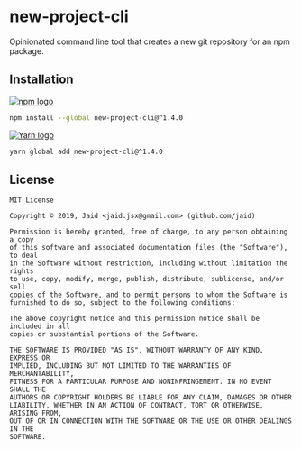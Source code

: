 # new-project-cli


Opinionated command line tool that creates a new git repository for an npm package.

## Installation
<a href='https://npmjs.com/package/new-project-cli'><img alt='npm logo' src='https://github.com/Jaid/action-readme/raw/master/images/base-assets/npm.png'/></a>
```bash
npm install --global new-project-cli@^1.4.0
```
<a href='https://yarnpkg.com/package/new-project-cli'><img alt='Yarn logo' src='https://github.com/Jaid/action-readme/raw/master/images/base-assets/yarn.png'/></a>
```bash
yarn global add new-project-cli@^1.4.0
```




## License
```text
MIT License

Copyright © 2019, Jaid <jaid.jsx@gmail.com> (github.com/jaid)

Permission is hereby granted, free of charge, to any person obtaining a copy
of this software and associated documentation files (the "Software"), to deal
in the Software without restriction, including without limitation the rights
to use, copy, modify, merge, publish, distribute, sublicense, and/or sell
copies of the Software, and to permit persons to whom the Software is
furnished to do so, subject to the following conditions:

The above copyright notice and this permission notice shall be included in all
copies or substantial portions of the Software.

THE SOFTWARE IS PROVIDED "AS IS", WITHOUT WARRANTY OF ANY KIND, EXPRESS OR
IMPLIED, INCLUDING BUT NOT LIMITED TO THE WARRANTIES OF MERCHANTABILITY,
FITNESS FOR A PARTICULAR PURPOSE AND NONINFRINGEMENT. IN NO EVENT SHALL THE
AUTHORS OR COPYRIGHT HOLDERS BE LIABLE FOR ANY CLAIM, DAMAGES OR OTHER
LIABILITY, WHETHER IN AN ACTION OF CONTRACT, TORT OR OTHERWISE, ARISING FROM,
OUT OF OR IN CONNECTION WITH THE SOFTWARE OR THE USE OR OTHER DEALINGS IN THE
SOFTWARE.
```
